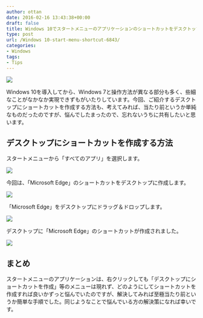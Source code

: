 ```yaml
---
author: ottan
date: 2016-02-16 13:43:38+00:00
draft: false
title: Windows 10でスタートメニューのアプリケーションのショートカットをデスクトップに作成する方法
type: post
url: /Windows 10-start-menu-shortcut-6843/
categories:
- Windows
tags:
- Tips
---
```


![](/images/2016/02/160216-56c3174321090.jpg)






Windows 10を導入してから、Windows 7と操作方法が異なる部分も多く、些細なことがなかなか実現できずもがいたりしています。今回、ご紹介するデスクトップにショートカットを作成する方法も、考えてみれば、当たり前というか単純なものだったのですが、悩んでしたまったので、忘れないうちに共有したいと思います。





## デスクトップにショートカットを作成する方法





スタートメニューから「すべてのアプリ」を選択します。





![](/images/2016/02/160216-56c31744c26aa.png)






今回は、「Microsoft Edge」のショートカットをデスクトップに作成します。





![](/images/2016/02/160216-56c31753b5861.png)






「Microsoft Edge」をデスクトップにドラッグ＆ドロップします。





![](/images/2016/02/160216-56c317632f0ce.png)






デスクトップに「Microsoft Edge」のショートカットが作成されました。





![](/images/2016/02/160216-56c31772998b0.png)






## まとめ





スタートメニューのアプリケーションは、右クリックしても「デスクトップにショートカットを作成」等のメニューは現れず、どのようにしてショートカットを作成すれば良いかずっと悩んでいたのですが、解決してみれば至極当たり前というか簡単な手順でした。同じようなことで悩んでいる方の解決策になれば幸いです。
